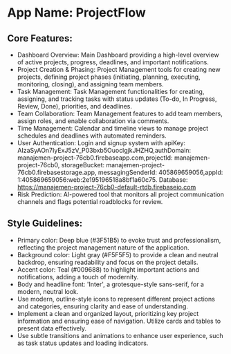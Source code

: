 # **App Name**: ProjectFlow

## Core Features:

- Dashboard Overview: Main Dashboard providing a high-level overview of active projects, progress, deadlines, and important notifications.
- Project Creation & Phasing: Project Management tools for creating new projects, defining project phases (initiating, planning, executing, monitoring, closing), and assigning team members.
- Task Management: Task Management functionalities for creating, assigning, and tracking tasks with status updates (To-do, In Progress, Review, Done), priorities, and deadlines.
- Team Collaboration: Team Management features to add team members, assign roles, and enable collaboration via comments.
- Time Management: Calendar and timeline views to manage project schedules and deadlines with automated reminders.
- User Authentication: Login and signup system with apiKey: AIzaSyAOn7IyExJ5zV_P03bxb5OuoclgjkJHZHQ,authDomain: manajemen-project-76cb0.firebaseapp.com,projectId: manajemen-project-76cb0, storageBucket: manajemen-project-76cb0.firebasestorage.app, messagingSenderId: 405869659056,appId: 1:405869659056:web:2e195196518a8bf1a60c75. Database: https://manajemen-project-76cb0-default-rtdb.firebaseio.com
- Risk Prediction: AI-powered tool that monitors all project communication channels and flags potential roadblocks for review.

## Style Guidelines:

- Primary color: Deep blue (#3F51B5) to evoke trust and professionalism, reflecting the project management nature of the application.
- Background color: Light gray (#F5F5F5) to provide a clean and neutral backdrop, ensuring readability and focus on the project details.
- Accent color: Teal (#009688) to highlight important actions and notifications, adding a touch of modernity.
- Body and headline font: 'Inter', a grotesque-style sans-serif, for a modern, neutral look.
- Use modern, outline-style icons to represent different project actions and categories, ensuring clarity and ease of understanding.
- Implement a clean and organized layout, prioritizing key project information and ensuring ease of navigation. Utilize cards and tables to present data effectively.
- Use subtle transitions and animations to enhance user experience, such as task status updates and loading indicators.